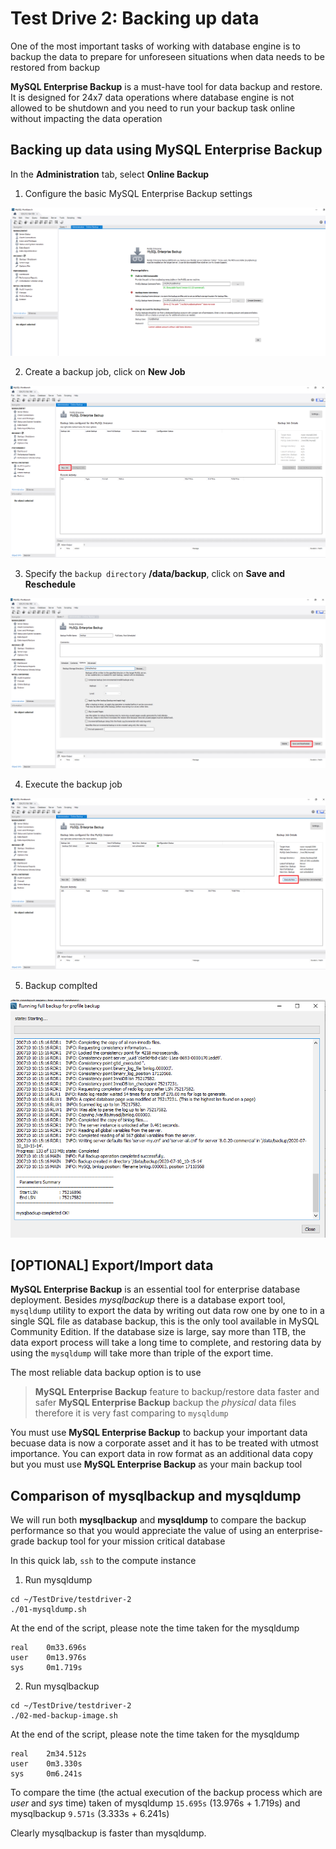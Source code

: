 # Test Drive 2: Backing up data

One of the most important tasks of working with database engine is to backup the data to prepare for unforeseen situations when data needs to be restored from backup

**MySQL Enterprise Backup** is a must-have tool for data backup and restore. It is designed for 24x7 data operations where database engine is not allowed to be shutdown and you need to run your backup task online without impacting the data operation

## Backing up data using MySQL Enterprise Backup

In the **Administration** tab, select **Online Backup**

1. Configure the basic MySQL Enterprise Backup settings

![wb-22](img/wb-22.png)

2. Create a backup job, click on **New Job**

![wb-24](img/wb-24.png)

3. Specify the ``backup directory`` **/data/backup**, click on **Save and Reschedule**

![wb-27](img/wb-27.png)

4. Execute the backup job 

![wb-26](img/wb-26.png)

5. Backup complted

![wb-28](img/wb-28.png)



## [OPTIONAL] Export/Import data

**MySQL Enterprise Backup** is an essential tool for enterprise database deployment. Besides *mysqlbackup* there is a database export tool, ``mysqldump`` utility to export the data by writing out data row one by one to in a single SQL file as database backup, this is the only tool available in MySQL Community Edition. If the database size is large, say more than 1TB, the data export process will take a long time to complete, and restoring data by using the ``mysqldump`` will take more than triple of the export time. 

The most reliable data backup option is to use 
> **MySQL Enterprise Backup** feature to backup/restore data faster and safer
> **MySQL Enterprise Backup** backup the _physical_ data files therefore it is very fast comparing to ``mysqldump``

You must use **MySQL Enterprise Backup** to backup your important data becuase data is now a corporate asset and it has to be treated with utmost importance. You can export data in row format as an additional data copy but you must use **MySQL Enterprise Backup** as your main backup tool

## Comparison of **mysqlbackup** and **mysqldump**

We will run both **mysqlbackup** and **mysqldump** to compare the backup performance so that you would appreciate the value of using an enterprise-grade backup tool for your mission critical database

In this quick lab, ``ssh`` to the compute instance

1. Run mysqldump 

```
cd ~/TestDrive/testdriver-2
./01-mysqldump.sh
```
At the end of the script, please note the time taken for the mysqldump

```
real    0m33.696s
user    0m13.976s
sys     0m1.719s
```

2. Run mysqlbackup

```
cd ~/TestDrive/testdriver-2
./02-med-backup-image.sh
```
At the end of the script, please note the time taken for the mysqldump

```
real    2m34.512s
user    0m3.330s
sys     0m6.241s
```

To compare the time (the actual execution of the backup process which are *user* and *sys* time) taken of mysqldump ``15.695s`` (13.976s + 1.719s) and mysqlbackup ``9.571s`` (3.333s + 6.241s)


Clearly mysqlbackup is faster than mysqldump.

